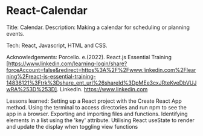 # React-Calendar

Title: Calendar. 
Description: Making a calendar for scheduling or planning events. 

Tech: React, Javascript, HTML and CSS.

Acknowledgements: Porcello. e.(2022). React.js Essential Training [https://www.linkedin.com/learning-login/share?forceAccount=false&redirect=https%3A%2F%2Fwww.linkedin.com%2Flearning%2Freact-js-essential-training-14836121%3Ftrk%3Dshare_ent_url%26shareId%3DpMEe3cxJRteKveDbVUJwRA%253D%253D]. LinkedIn. https://www.linkedin.com 

Lessons learned:
Setting up a React project with the Create React App method.
Using the terminal to access directories and run npm to see the app in a browser.
Exporting and importing files and functions.
Identifying elements in a list using the 'key' attribute.
Utilising React useState to render and update the display when toggling view functions